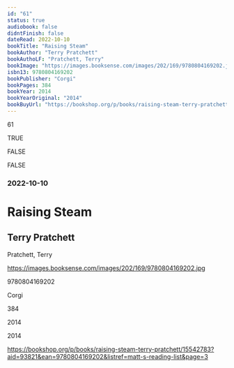 ```yaml
---
id: "61"
status: true
audiobook: false
didntFinish: false
dateRead: 2022-10-10
bookTitle: "Raising Steam"
bookAuthor: "Terry Pratchett"
bookAuthoLF: "Pratchett, Terry"
bookImage: "https://images.booksense.com/images/202/169/9780804169202.jpg"
isbn13: 9780804169202
bookPublisher: "Corgi"
bookPages: 384
bookYear: 2014
bookYearOriginal: "2014"
bookBuyUrl: "https://bookshop.org/p/books/raising-steam-terry-pratchett/15542783?aid=93821&ean=9780804169202&listref=matt-s-reading-list&page=3"
---
```

61

TRUE

FALSE

FALSE

### 2022-10-10

# Raising Steam

## Terry Pratchett

Pratchett, Terry

https://images.booksense.com/images/202/169/9780804169202.jpg

9780804169202

Corgi

384

2014

2014

https://bookshop.org/p/books/raising-steam-terry-pratchett/15542783?aid=93821&ean=9780804169202&listref=matt-s-reading-list&page=3